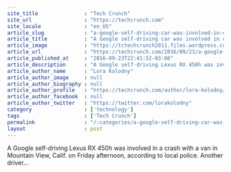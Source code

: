 ```yaml
---
site_title               : "Tech Crunch"
site_url                 : "https://techcrunch.com"
site_locale              : "en_US"
article_slug             : "a-google-self-driving-car-was-involved-in-crash-in-mt-view-today"
article_title            : "A Google self-driving car was involved in crash in Mt. View today"
article_image            : "https://tctechcrunch2011.files.wordpress.com/2016/09/1024px-googles_lexus_rx_450h_self-driving_car.jpg?w=764&h=400&crop=1"
article_url              : "https://techcrunch.com/2016/09/23/a-google-self-driving-car-crashed-in-mt-view-today/"
article_published_at     : "2016-09-23T22:41:52-03:00"
article_description      : "A Google self-driving Lexus RX 450h was involved in a crash with a van in Mountain View, Calif. on Friday afternoon, according to local police. Another driver..."
article_author_name      : "Lora Kolodny"
article_author_image     : null
article_author_biography : null
article_author_profile   : "https://techcrunch.com/author/lora-kolodny/"
article_author_facebook  : null
article_author_twitter   : "https://twitter.com/lorakolodny"
category                 : ['technology']
tags                     : ['Tech Crunch']
permalink                : "/:categories/a-google-self-driving-car-was-involved-in-crash-in-mt-view-today/"
layout                   : post
---
```


A Google self-driving Lexus RX 450h was involved in a crash with a van in Mountain View, Calif. on Friday afternoon, according to local police. Another driver...
